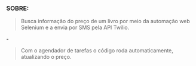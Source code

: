 ### <h3>SOBRE:  </h3>
  <blockquote>Busca informação do preço de um livro por meio da automação web Selenium e a envia por SMS pela API Twilio.</blockquote>
   -  <blockquote>Com o agendador de tarefas o código roda automaticamente, atualizando o preço.</blockquote>    
  
